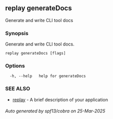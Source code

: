 ## replay generateDocs

Generate and write CLI tool docs

### Synopsis

Generate and write CLI tool docs.

```
replay generateDocs [flags]
```

### Options

```
  -h, --help   help for generateDocs
```

### SEE ALSO

* [replay](replay.md)	 - A brief description of your application

###### Auto generated by spf13/cobra on 25-Mar-2025

